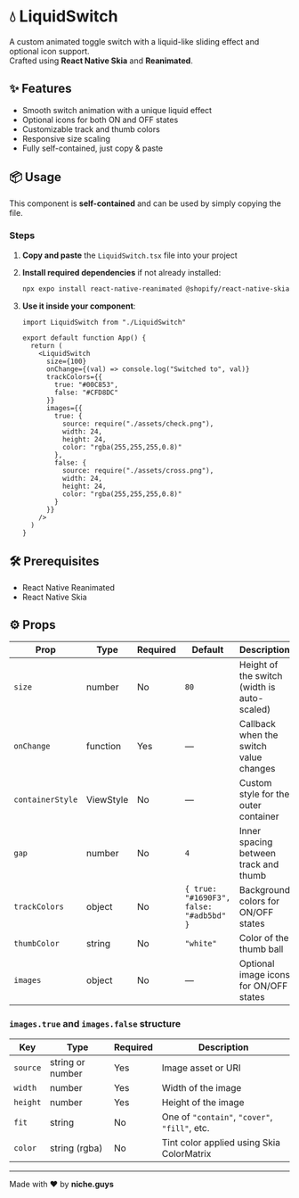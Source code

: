 # 💧 LiquidSwitch

A custom animated toggle switch with a liquid-like sliding effect and optional icon support.  
Crafted using **React Native Skia** and **Reanimated**.

## ✨ Features

- Smooth switch animation with a unique liquid effect  
- Optional icons for both ON and OFF states  
- Customizable track and thumb colors  
- Responsive size scaling  
- Fully self-contained, just copy & paste  

## 📦 Usage

This component is **self-contained** and can be used by simply copying the file.

### Steps

1. **Copy and paste** the `LiquidSwitch.tsx` file into your project  
2. **Install required dependencies** if not already installed:

   ```bash
   npx expo install react-native-reanimated @shopify/react-native-skia
   ```

3. **Use it inside your component**:

   ```tsx
   import LiquidSwitch from "./LiquidSwitch"

   export default function App() {
     return (
       <LiquidSwitch
         size={100}
         onChange={(val) => console.log("Switched to", val)}
         trackColors={{
           true: "#00C853",
           false: "#CFD8DC"
         }}
         images={{
           true: {
             source: require("./assets/check.png"),
             width: 24,
             height: 24,
             color: "rgba(255,255,255,0.8)"
           },
           false: {
             source: require("./assets/cross.png"),
             width: 24,
             height: 24,
             color: "rgba(255,255,255,0.8)"
           }
         }}
       />
     )
   }
   ```

## 🛠 Prerequisites

- React Native Reanimated  
- React Native Skia 

## ⚙️ Props

| Prop           | Type     | Required | Default                          | Description                                                              |
|----------------|----------|----------|----------------------------------|--------------------------------------------------------------------------|
| `size`         | number   | No       | `80`                             | Height of the switch (width is auto-scaled)                              |
| `onChange`     | function | Yes      | —                                | Callback when the switch value changes                                   |
| `containerStyle` | ViewStyle | No    | —                                | Custom style for the outer container                                     |
| `gap`          | number   | No       | `4`                              | Inner spacing between track and thumb                                    |
| `trackColors`  | object   | No       | `{ true: "#1690F3", false: "#adb5bd" }` | Background colors for ON/OFF states                            |
| `thumbColor`   | string   | No       | `"white"`                        | Color of the thumb ball                                                  |
| `images`       | object   | No       | —                                | Optional image icons for ON/OFF states                                   |

### `images.true` and `images.false` structure

| Key     | Type           | Required | Description                                      |
|---------|----------------|----------|--------------------------------------------------|
| `source` | string or number | Yes    | Image asset or URI                               |
| `width`  | number         | Yes      | Width of the image                               |
| `height` | number         | Yes      | Height of the image                              |
| `fit`    | string         | No       | One of `"contain"`, `"cover"`, `"fill"`, etc.    |
| `color`  | string (rgba)  | No       | Tint color applied using Skia ColorMatrix        |

---

Made with ❤️ by **niche.guys**
